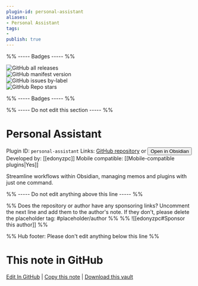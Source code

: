```yaml
---
plugin-id: personal-assistant
aliases:
- Personal Assistant
tags: 
- 
publish: true
---
```


%% ----- Badges ----- %%

![GitHub all releases](https://img.shields.io/github/downloads/edonyzpc/personal-assistant/total?color=573E7A&logo=github&style=for-the-badge)   
![GitHub manifest version](https://img.shields.io/github/manifest-json/v/edonyzpc/personal-assistant?color=573E7A&logo=github&style=for-the-badge)   
![GitHub issues by-label](https://img.shields.io/github/issues/edonyzpc/personal-assistant/help%20wanted?color=573E7A&logo=github&style=for-the-badge)   
![GitHub Repo stars](https://img.shields.io/github/stars/edonyzpc/personal-assistant?color=573E7A&logo=github&style=for-the-badge)

%% ----- Badges ----- %%

%% ----- Do not edit this section ----- %%

# Personal Assistant

Plugin ID: `personal-assistant`
Links: [GitHub repository](https://github.com/edonyzpc/personal-assistant) or [<button id=HH>Open in Obsidian</button>](obsidian://show-plugin?id=personal-assistant)
Developed by: [[edonyzpc]]
Mobile compatible: [[Mobile-compatible plugins|Yes]]

Streamline workflows within Obsidian, managing memos and plugins with just one command.

%% ----- Do not edit anything above this line ----- %% 

%% Does the repository or author have any sponsoring links? Uncomment the next line and add them to the author's note. If they don't, please delete the placeholder tag: #placeholder/author %%
%% ![[edonyzpc#Sponsor this author]] %%

%% Hub footer: Please don't edit anything below this line %%

# This note in GitHub

<span class="git-footer">[Edit In GitHub](https://github.dev/obsidian-community/obsidian-hub/blob/main/02%20-%20Community%20Expansions/02.05%20All%20Community%20Expansions/Plugins/personal-assistant.md "git-hub-edit-note") | [Copy this note](https://raw.githubusercontent.com/obsidian-community/obsidian-hub/main/02%20-%20Community%20Expansions/02.05%20All%20Community%20Expansions/Plugins/personal-assistant.md "git-hub-copy-note") | [Download this vault](https://github.com/obsidian-community/obsidian-hub/archive/refs/heads/main.zip "git-hub-download-vault") </span>
